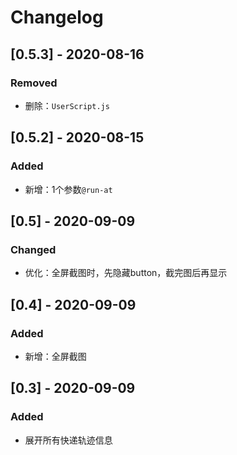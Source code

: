 # Changelog

## [0.5.3] - 2020-08-16
### Removed
  - 删除：`UserScript.js`

## [0.5.2] - 2020-08-15
### Added
  - 新增：1个参数`@run-at`

## [0.5] - 2020-09-09
### Changed
  - 优化：全屏截图时，先隐藏button，截完图后再显示

## [0.4] - 2020-09-09
### Added
  - 新增：全屏截图

## [0.3] - 2020-09-09
### Added
  - 展开所有快递轨迹信息



